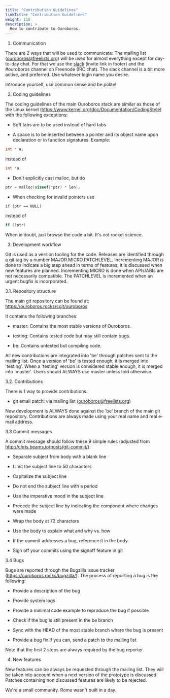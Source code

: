 ```yaml
---
title: "Contribution Guidelines"
linkTitle: "Contribution Guidelines"
weight: 110
description: >
  How to contribute to Ouroboros.
---
```


1. Communication

There are 2 ways that will be used to communicate: The mailing list
(ouroboros@freelists.org) will be used for almost everything except
for day-to-day chat. For that we use the
[slack](https://odecentralize.slack.com) (invite link in footer) and
the #ouroboros channel on Freenode (IRC chat). The slack channel is a
bit more active, and preferred.  Use whatever login name you desire.

Introduce yourself, use common sense and be polite!

2. Coding guidelines

The coding guidelines of the main Ouroboros stack are similar as those
of the Linux kernel
(https://www.kernel.org/doc/Documentation/CodingStyle) with the
following exceptions:

- Soft tabs are to be used instead of hard tabs

- A space is to be inserted between a pointer and its object name upon
  declaration or in function signatures. Example:

```C
int * a;
```
instead of

```C
int *a;
```

- Don't explicitly cast malloc, but do

```C
ptr = malloc(sizeof(*ptr) * len);
```

- When checking for invalid pointers use

```
if (ptr == NULL)
```
instead of
```C
if (!ptr)
```

When in doubt, just browse the code a bit. It's not rocket science.

3. Development workflow

Git is used as a version tooling for the code. Releases are identified
through a git tag by a number MAJOR.MICRO.PATCHLEVEL. Incrementing
MAJOR is done to indicate a big step ahead in terms of features; it is
discussed when new features are planned. Incrementing MICRO is done
when APIs/ABIs are not necessarily compatible. The PATCHLEVEL is
incremented when an urgent bugfix is incorporated.

3.1. Repository structure

The main git repository can be found at:
https://ouroboros.rocks/cgit/ouroboros

It contains the following branches:

- master: Contains the most stable versions of Ouroboros.

- testing: Contains tested code but may still contain bugs.

- be: Contains untested but compiling code.

All new contributions are integrated into 'be' through patches sent to
the mailing list. Once a version of 'be' is tested enough, it is
merged into 'testing'. When a 'testing' version is considered stable
enough, it is merged into 'master'. Users should ALWAYS use master
unless told otherwise.

3.2. Contributions

There is 1 way to provide contributions:

- git email patch: via mailing list (ouroboros@freelists.org)

New development is ALWAYS done against the 'be' branch of the main git
repository. Contributions are always made using your real name and
real e-mail address.

3.3 Commit messages

A commit message should follow these 9 simple rules (adjusted from
http://chris.beams.io/posts/git-commit/):

- Separate subject from body with a blank line

- Limit the subject line to 50 characters

- Capitalize the subject line

- Do not end the subject line with a period

- Use the imperative mood in the subject line

- Precede the subject line by indicating the component where changes
were made

- Wrap the body at 72 characters

- Use the body to explain what and why vs. how

- If the commit addresses a bug, reference it in the body

- Sign off your commits using the signoff feature in git

3.4 Bugs

Bugs are reported through the Bugzilla issue tracker
(https://ouroboros.rocks/bugzilla/). The process of reporting
a bug is the following:

- Provide a description of the bug

- Provide system logs

- Provide a minimal code example to reproduce the bug if possible

- Check if the bug is still present in the be branch

- Sync with the HEAD of the most stable branch where the bug is present

- Provide a bug fix if you can, send a patch to the mailing list

Note that the first 2 steps are always required by the bug
reporter.

4. New features

New features can be always be requested through the mailing list. They
will be taken into account when a next version of the prototype is
discussed. Patches containing non discussed features are likely to be
rejected.

We're a small community. Rome wasn't built in a day.
